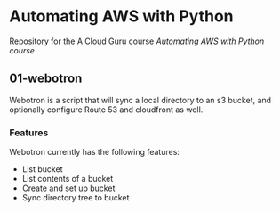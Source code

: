 # Automating AWS with Python

Repository for the A Cloud Guru course *Automating AWS with Python course*

## 01-webotron

Webotron is a script that will sync a local directory to an s3 bucket, and optionally configure Route 53 and cloudfront as well. 

### Features
Webotron currently has the following features:
- List bucket
- List contents of a bucket
- Create and set up bucket
- Sync directory tree to bucket